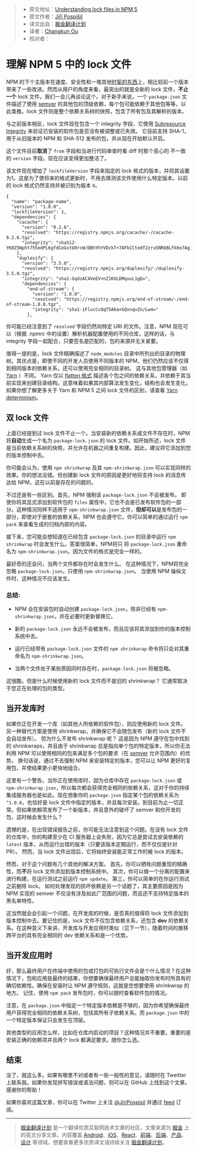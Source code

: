 > * 原文地址：[Understanding lock files in NPM 5](http://jpospisil.com/2017/06/02/understanding-lock-files-in-npm-5.html)
> * 原文作者：[Jiří Pospíšil](https://twitter.com/JiriPospisil)
> * 译文出自：[掘金翻译计划](https://github.com/xitu/gold-miner)
> * 译者：[Changkun Ou](https://github.com/changkun/)
> * 校对者：

# 理解 NPM 5 中的 lock 文件

NPM 的下个主版本在速度、安全性和一堆其他[时髦的东西](blog.npmjs.org/post/161276872334/npm5-is-now-npmlatest)上，相比较前一个版本带来了一些改进。然而从用户的角度来看，最突出的就是全新的 lock 文件，**不止一个** lock 文件。我们一会儿再谈论这个。对于新手来说，一个 `package.json` 文件描述了使用 [semver](semver.org) 的其他包的顶级依赖，每个包可能依赖于其他包等等，以此类推。lock 文件则是整个依赖关系树的快照，包含了所有包及其解析的版本。

与之前版本相反，lock 文件现在包含一个 integrity 字段，它使用 [Subresource Integrity](https://w3c.github.io/webappsec-subresource-integrity/) 来验证已安装的软件包是否没有被调整或已失效。 它目前支持 SHA-1，用于从旧版本的 NPM 和 SHA-512 发布的包，并从现在开始默认开启。

这个文件目前**取消**了 `from` 字段和当进行代码审查时看 diff 时那个恶心的 不一致的 `version` 字段。现在应该变得更加整洁了。

该文件现在增加了 `lockfileVersion` 字段来指定的 lock 格式的版本，并将其设置为1。这是为了使将来的格式更新时，不用去猜测该文件使用什么特定版本。以前的 lock 格式仍然支持并被识别为版本 `0`。


```
{
  "name": "package-name",
  "version": "1.0.0",
  "lockfileVersion": 1,
  "dependencies": {
    "cacache": {
      "version": "9.2.6",
      "resolved": "https://registry.npmjs.org/cacache/-/cacache-9.2.6.tgz",
      "integrity": "sha512-YK0Z5Np5t755edPL6gfdCeGxtU0rcW/DBhYhYVDckT+7AFkCCtedf2zru5NRbBLFk6e7Agi/RaqTOAfiaipUfg=="
    },
    "duplexify": {
      "version": "3.5.0",
      "resolved": "https://registry.npmjs.org/duplexify/-/duplexify-3.5.0.tgz",
      "integrity": "sha1-GqdzAC4VeEV+nZ1KULDMquvL1gQ=",
      "dependencies": {
        "end-of-stream": {
          "version": "1.0.0",
          "resolved": "https://registry.npmjs.org/end-of-stream/-/end-of-stream-1.0.0.tgz",
          "integrity": "sha1-1FlucCc0qT5A6a+GQxnqvZn/Lw4="
        },
```

你可能已经注意到了 `resolved` 字段仍然向特定 URI 的文件。注意，NPM 现在可以（根据 .npmrc 中的设置）解析机器配置使用的不同仓库，这样的话，与 integrity 字段一起配合，只要签名是匹配的，包的来源并无关紧要。

值得一提的是，lock 文件精确描述了 `node_modules` 目录中所列出的目录的物理树。其优点是，即使不同的开发人员使用不同版本的 NPM，他们仍然应该不仅得到相同版本的依赖关系，还可以使用完全相同的目录树。 这与其他包管理器（如 [Yarn](https://yarnpkg.com/en/) ）不同。 Yarn 仅以 [flatten 格式](https://github.com/yarnpkg/yarn/blob/46750b2bebd487fb2d2011b9c4b7646ec6e2d8a3/yarn.lock) 描述各个包之间的依赖关系，并依赖于其当前实现来创建目录结构。这意味着如果其内部算法发生变化，结构也会发生变化。如果你想了解更多关于 Yarn 和 NPM 5 之间 lock 文件的区别，请查看 [Yarn determinism](https://yarnpkg.com/blog/2017/05/31/determinism/)。

## 双 lock 文件

上面已经提到过 lock 文件不止一个。当安装新的依赖关系或文件不存在时，NPM 将**自动**生成一个名为 `package-lock.json` 的 lock 文件。如开始所述，lock 文件是当前依赖关系树的快照，并允许在机器之间重复构建。因此，建议将它添加到您的版本控制中去。

你可能会认为，使用 `npm shrinkwrap` 及其 `npm-shrinkwrap.json` 可以实现同样的效果。你的想法没错。但创建新 lock 文件的原因是更好地将支持 lock 的消息传达给 NPM，这在以前是存在的问题的。

不过还是有一些区别。首先，NPM 强制该 `package-lock.json` 不会被发布。 即使你将其显式添加到软件包的 `files` 属性中，它也不会是已发布软件包的一部分。这种情况同样不适用于 `npm-shrinkwrap.json` 文件，**但却可以**是发布包的一部分，即使对于嵌套的依赖关系，NPM 也会遵守它。你可以简单的通过运行 `npm pack` 来查看生成的归档内部的内容。

接下来，您可能会想知道在已经包含 `package-lock.json` 的目录中运行 `npm shrinkwrap` 时会发生什么。答案很简单，NPM将只 将 `package-lock.json` 重命名为 `npm-shrinkwrap.json`。因为文件的格式是完全一样的。

最好奇的还会问，当两个文件都存在时会发生什么。 在这种情况下，NPM将完全忽略 `package-lock.json`，只使用 `npm-shrinkwrap.json`。 当使用 NPM 操纵文件时，这种情况不应该发生。

### 总结:

- NPM 会在安装包时自动创建 `package-lock.json`，除非已经有 `npm-shrinkwrap.json`，并在必要时更新替换它。

- 新的 `package-lock.json` 永远不会被发布，而且应该将其添加到你的版本控制系统中去。

- 运行已经带有 `package-lock.json` 文件的 `npm shrinkwrap` 命令将只会对其重命名为 `npm-shrinkwrap.json`。

- 当两个文件处于某些原因同时存在时，`package-lock.json` 将被忽略。

这很酷，但是什么时候使用新的 lock 文件而不是旧的 shrinkwrap？ 它通常取决于您正在处理的包的类型。

## 当开发库时

如果你正在开发一个库（如其他人所依赖的软件包），则应使用新的 lock 文件。 另一种替代方案是使用 shrinkwrap，并确保它不会随包发布（新的 lock 文件不会自动发布）。 但为什么不发布 shrinkwrap 呢？ 这是因为 NPM 遵守在包中找到的 shrinkwraps，并且由于 shrinkwrap 总是指向单个包的特定版本，所以你无法利用 NPM 可以使用相同的包来满足多个包的要求（在 [semver](//semver.org) 允许范围内）的优势。 换句话说，通过不去强制 NPM 来安装特定的版本，您可以让 NPM 更好的复用包，并使结果更小更快地组合。

这里有一个警告。当你正在使用库时，因为仓库中存在 `package-lock.json` 或 `npm-shrinkwrap.json`，所以每次都会获得完全相同的依赖关系，这对于你的持续集成服务器也是如此。现在想象你的 `package.json` 指定某个包的依赖关系为 `^1.0.0`，也恰好是 lock 文件中指定的版本，并且每次安装。到目前为止一切正常。但如果依赖项发布了一个新版本，并且意外的破坏了 semver 和你开发的包，这时候会发生什么？

遗憾的是，在出现错误报告之前，你可能无法注意到这个问题。在没有 lock 文件的仓库中，你的构建至少在 CI 服务器上会失败，因为它总是尝试去安装依赖的 `latest` 版本，从而运行出错的版本（只要该版本定期运行，而不仅仅是针对 PR）。 然而，当 lock 文件出现后，它将始终安装能正常工作的被 lock 的版本。

然而，对于这个问题有几个其他的解决方案。 首先，你可以牺牲问题重现的精确性，而**不**将 lock 文件添加到版本控制系统中。 其次，你可以做一个分离的配置来进行构建，在运行测试之前运行 `npm update`。 第三，你可以简单的在你运行测试之前删除 lock。 如何处理发现的损坏依赖是另一个话题了，其主要原因是因为 NPM 实现的 semver 不仅没有涉及如此广范围的问题，而且还不支持特定版本的黑名单特性。

这当然就会会引起一个问题，在开发库的时候，是否真的值得将 lock 文件添加到版本控制中去。要记住的是，lock 文件不仅包含依赖关系，还包含 **dev** 的依赖关系。在这种意义下来讲，开发库与开发应用时类似（见下一节），随着时间的推移跨平台的具有完全相同的 dev 依赖关系和是一个优势。

## 当开发应用时

好，那么最终用户在终端中使用的包或打包的可执行文件会是个什么情况？在这种情况下，包和应用是最终的结果，你想要确保最终用户总能抽取你发布时所具有的确切依赖性。确保在安装时让 NPM 遵守规则，这就是您想要使用 shrinkwrap 的地方。 记住，使用 `npm pack` 发布包时，你可以随时查看软件包的情况。

注意，在 `package.json` 中指定一个特定版本依赖是不够的，因为你希望确保最终用户获得完全相同的依赖关系树，包括其所有子依赖关系。而 `package.json` 中的一个特定版本保证只会发生在顶层。

其他类型的应用怎么样，比如在仓库内启动的项目？这种情况并不重要。重要的是安装正确的依赖项并且两个 lock 都满足要求。随你怎么选。

## 结束

没了，就这么多。如果有哪里不对或者有一些一般性的意见，请随时在 Tweitter 上联系我。如果你发现拼写错误或语法问题，则可以在 GitHub 上找到这个文章。感谢你的帮助！

如果你喜欢这篇文章，你可以在 Twitter 上关注 [@JiriPospisil](https://twitter.com/JiriPospisil) 并通过 [feed](/feed.xml) 订阅。

---

> [掘金翻译计划](https://github.com/xitu/gold-miner) 是一个翻译优质互联网技术文章的社区，文章来源为 [掘金](https://juejin.im) 上的英文分享文章。内容覆盖 [Android](https://github.com/xitu/gold-miner#android)、[iOS](https://github.com/xitu/gold-miner#ios)、[React](https://github.com/xitu/gold-miner#react)、[前端](https://github.com/xitu/gold-miner#前端)、[后端](https://github.com/xitu/gold-miner#后端)、[产品](https://github.com/xitu/gold-miner#产品)、[设计](https://github.com/xitu/gold-miner#设计) 等领域，想要查看更多优质译文请持续关注 [掘金翻译计划](https://github.com/xitu/gold-miner)。
